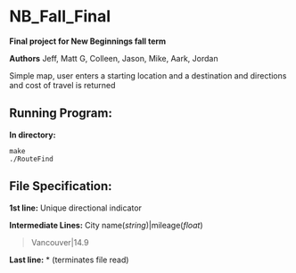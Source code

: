 # NB_Fall_Final
**Final project for New Beginnings fall term**

**Authors** Jeff, Matt G, Colleen, Jason, Mike, Aark, Jordan

Simple map, user enters a starting location and a destination and directions and cost of travel is returned

## Running Program:
**In directory:**
```
make
./RouteFind
```

## File Specification:
**1st line:** Unique directional indicator

**Intermediate Lines:** City name(*string*)|mileage(*float*)
>Vancouver|14.9

**Last line:** \*  (terminates file read)
